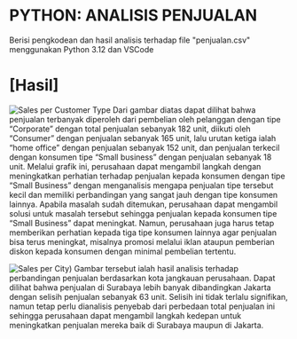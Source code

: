 # PYTHON: ANALISIS PENJUALAN
Berisi pengkodean dan hasil analisis terhadap file "penjualan.csv" menggunakan Python 3.12 dan VSCode

# [Hasil]

![Sales per Customer Type](https://github.com/rindusiregar/TUGASUAS-RINDU-ADAM-SARI-SIREGAR-AKUNTANSI-158/blob/main/Images/salespercutomer.png)
Dari gambar diatas dapat dilihat bahwa penjualan terbanyak diperoleh dari pembelian oleh pelanggan dengan tipe “Corporate” dengan total penjualan sebanyak 182 unit, diikuti oleh “Consumer” dengan penjualan sebanyak 165 unit, lalu urutan ketiga ialah “home office” dengan penjualan sebanyak 152 unit, dan penjualan terkecil dengan konsumen tipe “Small business” dengan penjualan sebanyak 18 unit. Melalui grafik ini, perusahaan dapat mengambil langkah dengan meningkatkan perhatian terhadap penjualan kepada konsumen dengan tipe “Small Business” dengan menganalisis mengapa penjualan tipe tersebut kecil dan memiliki perbandingan yang sangat jauh dengan tipe konsumen lainnya. Apabila masalah sudah ditemukan, perusahaan dapat mengambil solusi untuk masalah tersebut sehingga penjualan kepada konsumen tipe “Small Business” dapat meningkat. Namun, perusahaan juga harus tetap memberikan perhatian kepada tiga tipe konsumen lainnya agar penjualan bisa terus meningkat, misalnya promosi melalui iklan ataupun pemberian diskon kepada konsumen dengan minimal pembelian tertentu.

![Sales per City](https://github.com/rindusiregar/TUGASUAS-RINDU-ADAM-SARI-SIREGAR-AKUNTANSI-158/blob/main/Images/salespercutomer.png))
Gambar tersebut ialah hasil analisis terhadap perbandingan penjualan berdasarkan kota jangkauan perusahaan. Dapat dilihat bahwa penjualan di Surabaya lebih banyak dibandingkan Jakarta dengan selisih penjualan sebanyak 63 unit. Selisih ini tidak terlalu signifikan, namun tetap perlu dianalisis penyebab dari perbedaan total penjualan ini sehingga perusahaan dapat mengambil langkah kedepan untuk meningkatkan penjualan mereka baik di Surabaya maupun di Jakarta.

